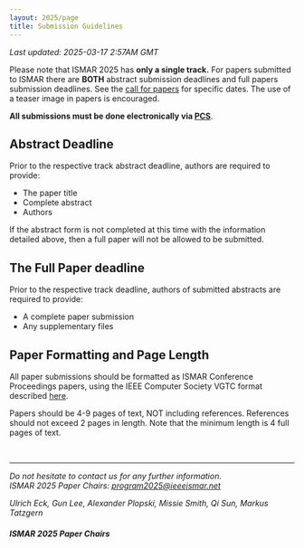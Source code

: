 ```yaml
---
layout: 2025/page
title: Submission Guidelines
---
```

*Last updated: 2025-03-17 2:57AM GMT*

Please note that ISMAR 2025 has **only a single track.** For papers submitted to ISMAR there are **BOTH** abstract submission deadlines and full papers submission deadlines. See the [call for papers](/2025/contribute/papers) for specific dates. The use of a teaser image in papers is encouraged.

**All submissions must be done electronically via [PCS](https://new.precisionconference.com/ismar)**.

## Abstract Deadline

Prior to the respective track abstract deadline, authors are required to provide:

- The paper title
- Complete abstract
- Authors

If the abstract form is not completed at this time with the information detailed above, then a full paper will not be allowed to be submitted.

## The Full Paper deadline

Prior to the respective track deadline, authors of submitted abstracts are required to provide:

- A complete paper submission
- Any supplementary files

## Paper Formatting and Page Length

All paper submissions should be formatted as ISMAR Conference Proceedings papers, using the IEEE Computer Society VGTC format described [here](https://tc.computer.org/vgtc/publications/conference/).

Papers should be 4-9 pages of text, NOT including references. References should not exceed 2 pages in length. Note that the minimum length is 4 full pages of text.

<br>

---

*Do not hesitate to contact us for any further information.<br>ISMAR 2025 Paper Chairs: program2025@ieeeismar.net*

*Ulrich Eck, Gun Lee, Alexander Plopski, Missie Smith, Qi Sun, Markus Tatzgern*

#### *ISMAR 2025 Paper Chairs*
